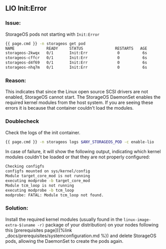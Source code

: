 ## LIO Init:Error

### Issue:

StorageOS pods not starting with `Init:Error`

```bash
{{ page.cmd }} -n storageos get pod
NAME              READY     STATUS              RESTARTS   AGE
storageos-2kwqx   0/1       Init:Err             0          6s
storageos-cffcr   0/1       Init:Err             0          6s
storageos-d4f69   0/1       Init:Err             0          6s
storageos-nhq7m   0/1       Init:Err             0          6s
```

### Reason:

This indicates that since the Linux open source SCSI drivers are not enabled,
StorageOS cannot start. The StorageOS DaemonSet enables the required kernel
modules from the host system. If you are seeing these errors it is because that
container couldn't load the modules.

### Doublecheck

Check the logs of the init container.

```bash
{{ page.cmd }} -n storageos logs $ANY_STORAGEOS_POD -c enable-lio
```

In case of failure, it will show the following output, indicating which kernel
modules couldn't be loaded or that they are not properly configured:

```bash
Checking configfs
configfs mounted on sys/kernel/config
Module target_core_mod is not running
executing modprobe -b target_core_mod
Module tcm_loop is not running
executing modprobe -b tcm_loop
modprobe: FATAL: Module tcm_loop not found.
```

### Solution:

Install the required kernel modules (usually found in the
`linux-image-extra-$(uname -r)` package of your distribution) on your nodes
following this [prerequisites page]({%link
_docs/prerequisites/systemconfiguration.md %}) and delete StorageOS pods,
allowing the DaemonSet to create the pods again.
